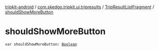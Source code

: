 [tripkit-android](../../index.md) / [com.skedgo.tripkit.ui.tripresults](../index.md) / [TripResultListFragment](index.md) / [shouldShowMoreButton](./should-show-more-button.md)

# shouldShowMoreButton

`var shouldShowMoreButton: `[`Boolean`](https://kotlinlang.org/api/latest/jvm/stdlib/kotlin/-boolean/index.html)